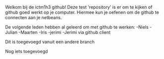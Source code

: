 Welkom bij de ictm1h3 github! 
Deze test 'repository' is er om te kijken of github goed werkt op je computer. Hiermee kun je oefenen om de github te connecten aan je netbeans.

De volgende leden hebben al geleerd om met github te werken:
-Niels 
-Julian
-Maarten
-Iris
-jerimi
-Jerimi via github client

Dit is toegevoegd vanuit een andere branch

Nog iets toegevoegd

